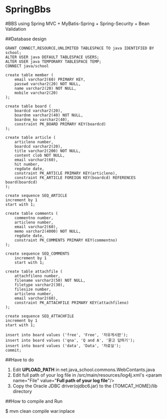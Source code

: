 SpringBbs
============

#BBS using Spring MVC + MyBatis-Spring + Spring-Security + Bean Validation

##Database design

	GRANT CONNECT,RESOURCE,UNLIMITED TABLESPACE TO java IDENTIFIED BY school;
	ALTER USER java DEFAULT TABLESPACE USERS;
	ALTER USER java TEMPORARY TABLESPACE TEMP;
	CONNECT java/school
	
	create table member (
	    email varchar2(60) PRIMARY KEY,
	    passwd varchar2(20) NOT NULL,
	    name varchar2(20) NOT NULL,
	    mobile varchar2(20)
	);
	
	create table board (
	    boardcd varchar2(20),
	    boardnm varchar2(40) NOT NULL,
	    boardnm_ko varchar2(40),
	    constraint PK_BOARD PRIMARY KEY(boardcd)
	);
	
	create table article (
	    articleno number,
	    boardcd varchar2(20),
	    title varchar2(200) NOT NULL,
	    content clob NOT NULL,
	    email varchar2(60),
	    hit number,    
	    regdate date,
	    constraint PK_ARTICLE PRIMARY KEY(articleno),
	    constraint FK_ARTICLE FOREIGN KEY(boardcd) REFERENCES board(boardcd)
	);
	
	create sequence SEQ_ARTICLE
	increment by 1
	start with 1;
	
	create table comments (
	    commentno number,
	    articleno number,    
	    email varchar2(60),    
	    memo varchar2(4000) NOT NULL,
	    regdate date, 
	    constraint PK_COMMENTS PRIMARY KEY(commentno)
	);
	
	create sequence SEQ_COMMENTS
	    increment by 1
	    start with 1;
	
	create table attachfile (
	    attachfileno number,
	    filename varchar2(50) NOT NULL,
	    filetype varchar2(30),
	    filesize number,
	    articleno number,
	    email varchar2(60),
	    constraint PK_ATTACHFILE PRIMARY KEY(attachfileno)
	);
	
	create sequence SEQ_ATTACHFILE
	increment by 1
	start with 1;
	
	insert into board values ('free', 'Free', '자유게시판');
	insert into board values ('qna', 'Q and A', '묻고 답하기');
	insert into board values ('data', 'Data', '자료실');
	commit;

##Have to do
 
1. Edit **UPLOAD_PATH** in net.java_school.commons.WebContants.java
2. Edit full path of your log file in /src/main/resources/log4j.xml's &lt;param name="File" value="**Full path of your log file**"/&gt;
3. Copy the Oracle JDBC driver(ojdbc6.jar) to the {TOMCAT_HOME}/lib directory

##How to compile and Run

$ mvn clean compile war:inplace
    




